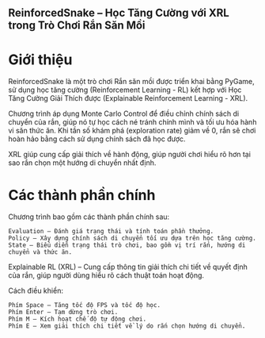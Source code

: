 ## ReinforcedSnake – Học Tăng Cường với XRL trong Trò Chơi Rắn Săn Mồi
# Giới thiệu

ReinforcedSnake là một trò chơi Rắn săn mồi được triển khai bằng PyGame, sử dụng học tăng cường (Reinforcement Learning - RL) kết hợp với Học Tăng Cường Giải Thích được (Explainable Reinforcement Learning - XRL).

Chương trình áp dụng Monte Carlo Control để điều chỉnh chính sách di chuyển của rắn, giúp nó tự học cách né tránh chính mình và tối ưu hóa hành vi săn thức ăn. Khi tần số khám phá (exploration rate) giảm về 0, rắn sẽ chơi hoàn hảo bằng cách sử dụng chính sách đã học được.

XRL giúp cung cấp giải thích về hành động, giúp người chơi hiểu rõ hơn tại sao rắn chọn một hướng di chuyển nhất định.

# Các thành phần chính
Chương trình bao gồm các thành phần chính sau:

    Evaluation – Đánh giá trạng thái và tính toán phần thưởng.
    Policy – Xây dựng chính sách di chuyển tối ưu dựa trên học tăng cường.
    State – Biểu diễn trạng thái trò chơi, bao gồm vị trí rắn, hướng di chuyển và thức ăn.

Explainable RL (XRL) – Cung cấp thông tin giải thích chi tiết về quyết định của rắn, giúp người dùng hiểu rõ cách thuật toán hoạt động.

Cách điều khiển:

    Phím Space – Tăng tốc độ FPS và tốc độ học.
    Phím Enter – Tạm dừng trò chơi.
    Phím M – Kích hoạt chế độ tự động chơi.
    Phím E – Xem giải thích chi tiết về lý do rắn chọn hướng di chuyển.
